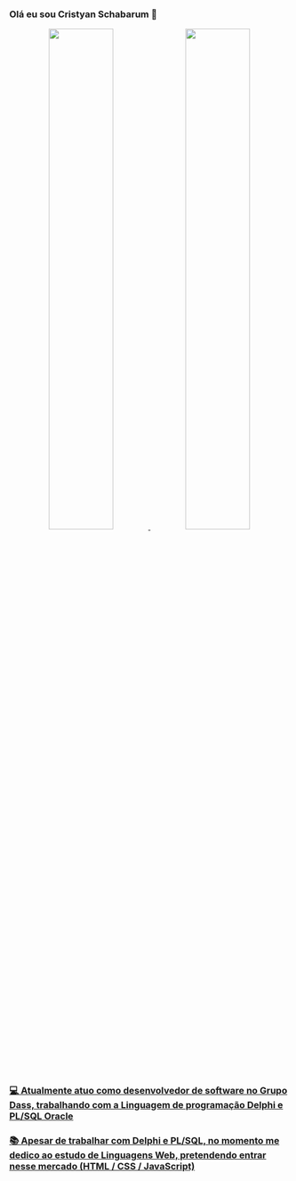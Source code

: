 ### Olá eu sou Cristyan Schabarum 👋

<div align="center">
  <a href="https://github.com/schabarum">
  <img width="48% height="180em" src="https://github-readme-stats.vercel.app/api?username=schabarum&show_icons=true&theme=dark&include_all_commits=true&count_private=true"/>
  <img width="48% height="180em" src="https://github-readme-stats.vercel.app/api/top-langs/?username=schabarum&layout=compact&langs_count=7&theme=dark"/>
</div>

### 💻 Atualmente atuo como desenvolvedor de software no Grupo Dass, trabalhando com a Linguagem de programação Delphi e PL/SQL Oracle
  
### 📚 Apesar de trabalhar com Delphi e PL/SQL, no momento me dedico ao estudo de Linguagens Web, pretendendo entrar nesse mercado (HTML / CSS / JavaScript)
  
